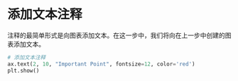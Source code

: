 # 添加文本注释

注释的最简单形式是向图表添加文本。在这一步中，我们将向在上一步中创建的图表添加文本。

```python
# 添加文本注释
ax.text(2, 10, "Important Point", fontsize=12, color='red')
plt.show()
```
